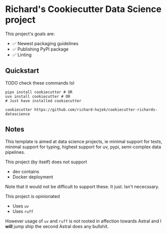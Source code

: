 # Richard's Cookiecutter Data Science project

This project's goals are:

- ✅ Newest packaging guidelines
- ✅ Publishing PyPI package
- ✅ Linting

## Quickstart

TODO check these commands lol

```
pipx install cookiecutter # OR
uvx install cookiecutter # OR
# Just have installed cookiecutter

cookiecutter https://github.com/richard-hajek/cookiecutter-richards-datascience 
```

## Notes

This template is aimed at data science projects, ie minimal support for tests, minimal support for typing, highest support for uv, pypi, semi-complex data pipelines.

This project (by itself) does not support
- dev contains
- Docker deployment

Note that it would not be difficult to support these. It just. Isn't nececssary. 

This project is opinionated
- Uses `uv`
- Uses `ruff`

However usage of `uv` and `ruff` is not rooted in affection towards Astral and I **will** jump ship the second Astral does any bullshit.
